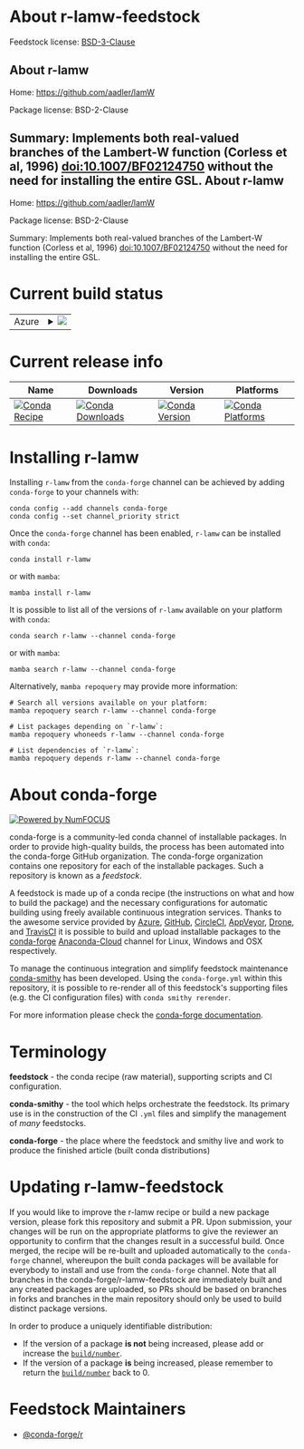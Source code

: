 About r-lamw-feedstock
======================

Feedstock license: [BSD-3-Clause](https://github.com/conda-forge/r-lamw-feedstock/blob/main/LICENSE.txt)

About r-lamw
------------

Home: https://github.com/aadler/lamW

Package license: BSD-2-Clause

Summary: Implements both real-valued branches of the Lambert-W function (Corless et al, 1996) <doi:10.1007/BF02124750> without the need for installing the entire GSL.
About r-lamw
------------

Home: https://github.com/aadler/lamW

Package license: BSD-2-Clause

Summary: Implements both real-valued branches of the Lambert-W function (Corless et al, 1996) <doi:10.1007/BF02124750> without the need for installing the entire GSL.

Current build status
====================


<table>
    
  <tr>
    <td>Azure</td>
    <td>
      <details>
        <summary>
          <a href="https://dev.azure.com/conda-forge/feedstock-builds/_build/latest?definitionId=11215&branchName=main">
            <img src="https://dev.azure.com/conda-forge/feedstock-builds/_apis/build/status/r-lamw-feedstock?branchName=main">
          </a>
        </summary>
        <table>
          <thead><tr><th>Variant</th><th>Status</th></tr></thead>
          <tbody><tr>
              <td>linux_64_r_base4.1</td>
              <td>
                <a href="https://dev.azure.com/conda-forge/feedstock-builds/_build/latest?definitionId=11215&branchName=main">
                  <img src="https://dev.azure.com/conda-forge/feedstock-builds/_apis/build/status/r-lamw-feedstock?branchName=main&jobName=linux&configuration=linux%20linux_64_r_base4.1" alt="variant">
                </a>
              </td>
            </tr><tr>
              <td>linux_64_r_base4.2</td>
              <td>
                <a href="https://dev.azure.com/conda-forge/feedstock-builds/_build/latest?definitionId=11215&branchName=main">
                  <img src="https://dev.azure.com/conda-forge/feedstock-builds/_apis/build/status/r-lamw-feedstock?branchName=main&jobName=linux&configuration=linux%20linux_64_r_base4.2" alt="variant">
                </a>
              </td>
            </tr><tr>
              <td>osx_64_r_base4.1</td>
              <td>
                <a href="https://dev.azure.com/conda-forge/feedstock-builds/_build/latest?definitionId=11215&branchName=main">
                  <img src="https://dev.azure.com/conda-forge/feedstock-builds/_apis/build/status/r-lamw-feedstock?branchName=main&jobName=osx&configuration=osx%20osx_64_r_base4.1" alt="variant">
                </a>
              </td>
            </tr><tr>
              <td>osx_64_r_base4.2</td>
              <td>
                <a href="https://dev.azure.com/conda-forge/feedstock-builds/_build/latest?definitionId=11215&branchName=main">
                  <img src="https://dev.azure.com/conda-forge/feedstock-builds/_apis/build/status/r-lamw-feedstock?branchName=main&jobName=osx&configuration=osx%20osx_64_r_base4.2" alt="variant">
                </a>
              </td>
            </tr><tr>
              <td>win_64</td>
              <td>
                <a href="https://dev.azure.com/conda-forge/feedstock-builds/_build/latest?definitionId=11215&branchName=main">
                  <img src="https://dev.azure.com/conda-forge/feedstock-builds/_apis/build/status/r-lamw-feedstock?branchName=main&jobName=win&configuration=win%20win_64_" alt="variant">
                </a>
              </td>
            </tr>
          </tbody>
        </table>
      </details>
    </td>
  </tr>
</table>

Current release info
====================

| Name | Downloads | Version | Platforms |
| --- | --- | --- | --- |
| [![Conda Recipe](https://img.shields.io/badge/recipe-r--lamw-green.svg)](https://anaconda.org/conda-forge/r-lamw) | [![Conda Downloads](https://img.shields.io/conda/dn/conda-forge/r-lamw.svg)](https://anaconda.org/conda-forge/r-lamw) | [![Conda Version](https://img.shields.io/conda/vn/conda-forge/r-lamw.svg)](https://anaconda.org/conda-forge/r-lamw) | [![Conda Platforms](https://img.shields.io/conda/pn/conda-forge/r-lamw.svg)](https://anaconda.org/conda-forge/r-lamw) |

Installing r-lamw
=================

Installing `r-lamw` from the `conda-forge` channel can be achieved by adding `conda-forge` to your channels with:

```
conda config --add channels conda-forge
conda config --set channel_priority strict
```

Once the `conda-forge` channel has been enabled, `r-lamw` can be installed with `conda`:

```
conda install r-lamw
```

or with `mamba`:

```
mamba install r-lamw
```

It is possible to list all of the versions of `r-lamw` available on your platform with `conda`:

```
conda search r-lamw --channel conda-forge
```

or with `mamba`:

```
mamba search r-lamw --channel conda-forge
```

Alternatively, `mamba repoquery` may provide more information:

```
# Search all versions available on your platform:
mamba repoquery search r-lamw --channel conda-forge

# List packages depending on `r-lamw`:
mamba repoquery whoneeds r-lamw --channel conda-forge

# List dependencies of `r-lamw`:
mamba repoquery depends r-lamw --channel conda-forge
```


About conda-forge
=================

[![Powered by
NumFOCUS](https://img.shields.io/badge/powered%20by-NumFOCUS-orange.svg?style=flat&colorA=E1523D&colorB=007D8A)](https://numfocus.org)

conda-forge is a community-led conda channel of installable packages.
In order to provide high-quality builds, the process has been automated into the
conda-forge GitHub organization. The conda-forge organization contains one repository
for each of the installable packages. Such a repository is known as a *feedstock*.

A feedstock is made up of a conda recipe (the instructions on what and how to build
the package) and the necessary configurations for automatic building using freely
available continuous integration services. Thanks to the awesome service provided by
[Azure](https://azure.microsoft.com/en-us/services/devops/), [GitHub](https://github.com/),
[CircleCI](https://circleci.com/), [AppVeyor](https://www.appveyor.com/),
[Drone](https://cloud.drone.io/welcome), and [TravisCI](https://travis-ci.com/)
it is possible to build and upload installable packages to the
[conda-forge](https://anaconda.org/conda-forge) [Anaconda-Cloud](https://anaconda.org/)
channel for Linux, Windows and OSX respectively.

To manage the continuous integration and simplify feedstock maintenance
[conda-smithy](https://github.com/conda-forge/conda-smithy) has been developed.
Using the ``conda-forge.yml`` within this repository, it is possible to re-render all of
this feedstock's supporting files (e.g. the CI configuration files) with ``conda smithy rerender``.

For more information please check the [conda-forge documentation](https://conda-forge.org/docs/).

Terminology
===========

**feedstock** - the conda recipe (raw material), supporting scripts and CI configuration.

**conda-smithy** - the tool which helps orchestrate the feedstock.
                   Its primary use is in the construction of the CI ``.yml`` files
                   and simplify the management of *many* feedstocks.

**conda-forge** - the place where the feedstock and smithy live and work to
                  produce the finished article (built conda distributions)


Updating r-lamw-feedstock
=========================

If you would like to improve the r-lamw recipe or build a new
package version, please fork this repository and submit a PR. Upon submission,
your changes will be run on the appropriate platforms to give the reviewer an
opportunity to confirm that the changes result in a successful build. Once
merged, the recipe will be re-built and uploaded automatically to the
`conda-forge` channel, whereupon the built conda packages will be available for
everybody to install and use from the `conda-forge` channel.
Note that all branches in the conda-forge/r-lamw-feedstock are
immediately built and any created packages are uploaded, so PRs should be based
on branches in forks and branches in the main repository should only be used to
build distinct package versions.

In order to produce a uniquely identifiable distribution:
 * If the version of a package **is not** being increased, please add or increase
   the [``build/number``](https://docs.conda.io/projects/conda-build/en/latest/resources/define-metadata.html#build-number-and-string).
 * If the version of a package **is** being increased, please remember to return
   the [``build/number``](https://docs.conda.io/projects/conda-build/en/latest/resources/define-metadata.html#build-number-and-string)
   back to 0.

Feedstock Maintainers
=====================

* [@conda-forge/r](https://github.com/conda-forge/r/)

